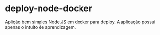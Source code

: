# deploy-node-docker
Aplição bem simples Node.JS em docker para deploy. A aplicação possui apenas o intuito de aprendizagem.
